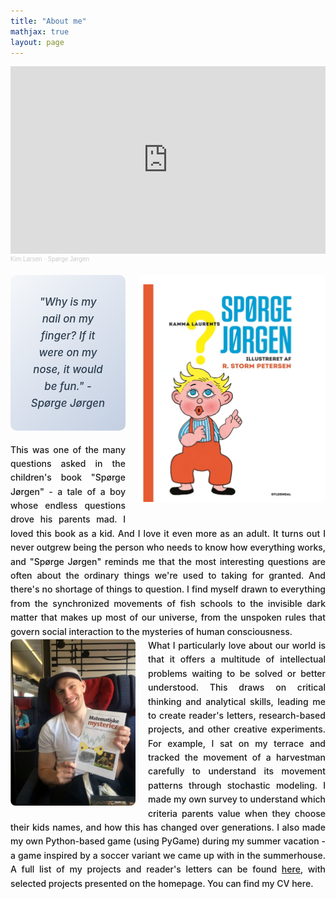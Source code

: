 ```yaml
---
title: "About me"
mathjax: true
layout: page
---
```


<style>
/* Import crisp web font */
@import url('https://fonts.googleapis.com/css2?family=Inter:wght@400;500;600&display=swap');

/* Global font settings for crisp text */
body {
  font-family: 'Inter', -apple-system, BlinkMacSystemFont, 'Segoe UI', Roboto, sans-serif;
  -webkit-font-smoothing: antialiased;
  -moz-osx-font-smoothing: grayscale;
  text-rendering: optimizeLegibility;
}

/* Mobile-first responsive styles */
.soundcloud-container {
  width: 100%;
  margin-bottom: 20px;
}

.quote-container {
  text-align: center;
  padding: 20px;
  background: linear-gradient(135deg, #f5f7fa 0%, #c3cfe2 100%);
  border-radius: 10px;
  margin: 20px 0;
}

.quote-container p {
  font-size: 1.1em;
  font-style: italic;
  color: #2c3e50;
  margin: 0;
  line-height: 1.6;
  font-weight: 500; /* Make quotes slightly bolder for better readability */
}

.image-right {
  float: right;
  margin-left: 20px;
  margin-bottom: 20px;
  border-radius: 8px;
  max-width: 100%;
  height: auto;
}

.image-left {
  float: left;
  margin-right: 20px;
  margin-bottom: 20px;
  border-radius: 8px;
  max-width: 100%;
  height: auto;
}

.content-text {
  text-align: justify;
  line-height: 1.6;
  font-weight: 450; /* Slightly heavier than normal for better readability */
}

/* Desktop styles */
@media (min-width: 768px) {
  .quote-container {
    margin-right: 320px;
    padding: 30px;
  }
  
  .quote-container p {
    font-size: 1.2em;
  }
  
  .image-right {
    width: 300px;
  }
  
  .image-left {
    width: 200px;
  }
}

/* Mobile styles */
@media (max-width: 767px) {
  .quote-container {
    margin-right: 140px; /* Leave space for larger image */
    padding: 15px;
  }
  
  .image-right {
    width: 130px;
    margin-left: 10px;
  }
  
  .image-left {
    width: 110px;
    margin-right: 10px;
  }
  
  .content-text {
    text-align: left;
  }
}

/* Very small screens */
@media (max-width: 480px) {
  .quote-container {
    padding: 10px;
    margin: 15px 0;
    margin-right: 110px; /* Adjust for larger image */
  }
  
  .quote-container p {
    font-size: 0.9em;
  }
  
  .image-right {
    width: 100px;
    margin-left: 8px;
  }
  
  .image-left {
    width: 85px;
    margin-right: 8px;
  }
}
</style>

<div class="soundcloud-container">
  <iframe width="100%" height="300" scrolling="no" frameborder="no" allow="autoplay" src="https://w.soundcloud.com/player/?url=https%3A//api.soundcloud.com/tracks/253856343&color=%23ff5500&auto_play=false&hide_related=false&show_comments=true&show_user=true&show_reposts=false&show_teaser=true&visual=true"></iframe>
  <div style="font-size: 10px; color: #cccccc;line-break: anywhere;word-break: normal;overflow: hidden;white-space: nowrap;text-overflow: ellipsis; font-family: Interstate,Lucida Grande,Lucida Sans Unicode,Lucida Sans,Garuda,Verdana,Tahoma,sans-serif;font-weight: 100;">
    <a href="https://soundcloud.com/kim-larsen-official" title="Kim Larsen" target="_blank" style="color: #cccccc; text-decoration: none;">Kim Larsen</a> · <a href="https://soundcloud.com/kim-larsen-official/sp-rge-j-rgen-1" title="Spørge Jørgen" target="_blank" style="color: #cccccc; text-decoration: none;">Spørge Jørgen</a>
  </div>
</div>

<img class="image-right" src="/assets/spgjrgn.png" alt="Spørge Jørgen illustration">

<div class="quote-container">
  <p>"Why is my nail on my finger? If it were on my nose, it would be fun." - Spørge Jørgen</p>
</div>

<div class="content-text">
This was one of the many questions asked in the children's book "Spørge Jørgen" - a tale of a boy whose endless questions drove his parents mad. I loved this book as a kid. And I love it even more as an adult. It turns out I never outgrew being the person who needs to know how everything works, and "Spørge Jørgen" reminds me that the most interesting questions are often about the ordinary things we're used to taking for granted.
And there's no shortage of things to question. I find myself drawn to everything from the synchronized movements of fish schools to the invisible dark matter that makes up most of our universe, from the unspoken rules that govern social interaction to the mysteries of human consciousness.
</div>

<img class="image-left" src="/assets/mig_mat.png" alt="Personal photo">

<div class="content-text">
What I particularly love about our world is that it offers a multitude of intellectual problems waiting to be solved or better understood. This draws on critical thinking and analytical skills, leading me to create reader's letters, research-based projects, and other creative experiments. For example, I sat on my terrace and tracked the movement of a harvestman carefully to understand its movement patterns through stochastic modeling. I made my own survey to understand which criteria parents value when they choose their kids names, and how this has changed over generations. I also made my own Python-based game (using PyGame) during my summer vacation - a game inspired by a soccer variant we came up with in the summerhouse. A full list of my projects and reader's letters can be found <a href="https://docs.google.com/document/d/1HXOMjqJpiRDGu4M3EIVrFs6nKMEAouZK_JijJE5TLFg/edit?usp=sharing">here</a>, with selected projects presented on the homepage. You can find my CV <a src="/assets/pdfs/CurriculumVitae_LarsReiter.pdf">here</a>.

</div>
